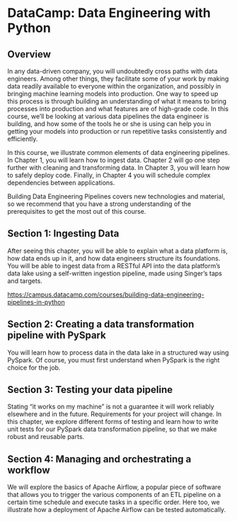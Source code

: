 # DataCamp: Data Engineering with Python

## Overview

In any data-driven company, you will undoubtedly cross paths with data engineers. Among other things, they facilitate some of your work by making data readily available to everyone within the organization, and possibly in bringing machine learning models into production. One way to speed up this process is through building an understanding of what it means to bring processes into production and what features are of high-grade code. In this course, we’ll be looking at various data pipelines the data engineer is building, and how some of the tools he or she is using can help you in getting your models into production or run repetitive tasks consistently and efficiently.

In this course, we illustrate common elements of data engineering pipelines. In Chapter 1, you will learn how to ingest data. Chapter 2 will go one step further with cleaning and transforming data. In Chapter 3, you will learn how to safely deploy code. Finally, in Chapter 4 you will schedule complex dependencies between applications.

Building Data Engineering Pipelines covers new technologies and material, so we recommend that you have a strong understanding of the prerequisites to get the most out of this course.

## Section 1: Ingesting Data

After seeing this chapter, you will be able to explain what a data platform is, how data ends up in it, and how data engineers structure its foundations. You will be able to ingest data from a RESTful API into the data platform’s data lake using a self-written ingestion pipeline, made using Singer’s taps and targets.

https://campus.datacamp.com/courses/building-data-engineering-pipelines-in-python

## Section 2: Creating a data transformation pipeline with PySpark

You will learn how to process data in the data lake in a structured way using PySpark. Of course, you must first understand when PySpark is the right choice for the job.

## Section 3: Testing your data pipeline

Stating “it works on my machine” is not a guarantee it will work reliably elsewhere and in the future. Requirements for your project will change. In this chapter, we explore different forms of testing and learn how to write unit tests for our PySpark data transformation pipeline, so that we make robust and reusable parts.

## Section 4: Managing and orchestrating a workflow

We will explore the basics of Apache Airflow, a popular piece of software that allows you to trigger the various components of an ETL pipeline on a certain time schedule and execute tasks in a specific order. Here too, we illustrate how a deployment of Apache Airflow can be tested automatically.